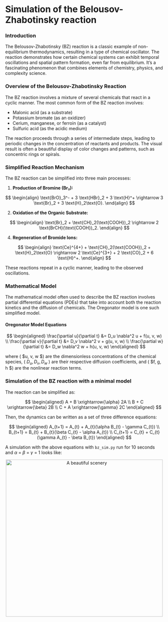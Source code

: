 # Simulation of the Belousov-Zhabotinsky reaction

### Introduction
The Belousov-Zhabotinsky (BZ) reaction is a classic example of non-equilibrium thermodynamics, resulting in a type of chemical oscillator. The reaction demonstrates how certain chemical systems can exhibit temporal oscillations and spatial pattern formation, even far from equilibrium. It’s a fascinating phenomenon that combines elements of chemistry, physics, and complexity science.

### Overview of the Belousov-Zhabotinsky Reaction

The BZ reaction involves a mixture of several chemicals that react in a cyclic manner. The most common form of the BZ reaction involves:
- Malonic acid (as a substrate)
- Potassium bromate (as an oxidizer)
- Cerium, manganese, or ferroin (as a catalyst)
- Sulfuric acid (as the acidic medium)

The reaction proceeds through a series of intermediate steps, leading to periodic changes in the concentration of reactants and products. The visual result is often a beautiful display of color changes and patterns, such as concentric rings or spirals.

### Simplified Reaction Mechanism

The BZ reaction can be simplified into three main processes:
1. **Production of Bromine (Br₂):**

  $$
  \begin{align}
  \text{BrO}_3^- + 3 \text{HBr}_2 + 3 \text{H}^+ \rightarrow 3 \text{Br}_2 + 3 \text{H}_2\text{O}.
  \end{align}
  $$
  
2. **Oxidation of the Organic Substrate:**
 
  $$
  \begin{align}
  \text{Br}_2 + \text{CH}_2(\text{COOH})_2 \rightarrow 2 \text{BrCH}(\text{COOH})_2.
  \end{align}
  $$

4. **Regeneration of Bromide Ions:**

  $$
  \begin{align}
  \text{Ce}^{4+} + \text{CH}_2(\text{COOH})_2 + \text{H}_2\text{O} \rightarrow 2 \text{Ce}^{3+} + 2 \text{CO}_2 + 6 \text{H}^+.
  \end{align}
  $$

These reactions repeat in a cyclic manner, leading to the observed oscillations.

### Mathematical Model

The mathematical model often used to describe the BZ reaction involves partial differential equations (PDEs) that take into account both the reaction kinetics and the diffusion of chemicals. The Oregonator model is one such simplified model.

#### Oregonator Model Equations

$$
\begin{aligned}
    \frac{\partial u}{\partial t} &= D_u \nabla^2 u + f(u, v, w) \\
    \frac{\partial v}{\partial t} &= D_v \nabla^2 v + g(u, v, w) \\
    \frac{\partial w}{\partial t} &= D_w \nabla^2 w + h(u, v, w)
\end{aligned}
$$

where ( $u, v, w $) are the dimensionless concentrations of the chemical species, ( $D_u, D_v, D_w$ ) are their respective diffusion coefficients, and ( $f, g, h $) are the nonlinear reaction terms.

### Simulation of the BZ reaction with a minimal model

The reaction can be simplified as:

$$
  \begin{aligned}
    A + B \xrightarrow{\alpha} 2A \\
    B + C \xrightarrow{\beta} 2B \\
    C + A \xrightarrow{\gamma} 2C
  \end{aligned}
$$

Then, the dynamics can be written as a set of three difference equations:

$$
\begin{aligned}
A_{t+1} = A_{t} + A_{t}(\alpha B_{t} - \gamma C_{t}) \\
B_{t+1} = B_{t} + B_{t}(\beta C_{t} - \alpha A_{t}) \\
C_{t+1} = C_{t} + C_{t}(\gamma A_{t} - \beta B_{t})
\end{aligned}
$$

A simulation with the above equations with ```bz_sim.py``` run for 10 seconds and $\alpha$ = $\beta$ = $\gamma$ = 1 looks like:
<p align="center"> <img src="bz_sim.gif" alt="A beautiful scenery" width="500"/> </p>
